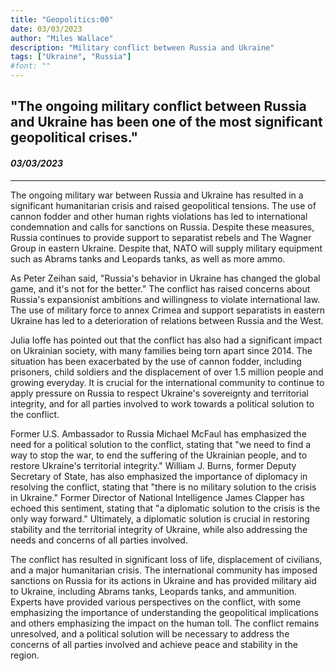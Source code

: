 ```yaml
---
title: "Geopolitics:00"
date: 03/03/2023
author: "Miles Wallace"
description: "Military conflict between Russia and Ukraine"
tags: ["Ukraine", "Russia"]
#font: ""
---
```

## "The ongoing military conflict between Russia and Ukraine has been one of the most significant geopolitical crises."
#### _03/03/2023_  
____
The ongoing military war between Russia and Ukraine has resulted in a significant humanitarian crisis and raised geopolitical tensions. The use of cannon fodder and other human rights violations has led to international condemnation and calls for sanctions on Russia. Despite these measures, Russia continues to provide support to separatist rebels and The Wagner Group in eastern Ukraine. Despite that, NATO will supply military equipment such as Abrams tanks and Leopards tanks, as well as more ammo.

As Peter Zeihan said, "Russia's behavior in Ukraine has changed the global game, and it's not for the better." The conflict has raised concerns about Russia's expansionist ambitions and willingness to violate international law. The use of military force to annex Crimea and support separatists in eastern Ukraine has led to a deterioration of relations between Russia and the West.

Julia Ioffe has pointed out that the conflict has also had a significant impact on Ukrainian society, with many families being torn apart since 2014. The situation has been exacerbated by the use of cannon fodder, including prisoners, child soldiers and the displacement of over 1.5 million people and growing everyday. It is crucial for the international community to continue to apply pressure on Russia to respect Ukraine's sovereignty and territorial integrity, and for all parties involved to work towards a political solution to the conflict.

Former U.S. Ambassador to Russia Michael McFaul has emphasized the need for a political solution to the conflict, stating that "we need to find a way to stop the war, to end the suffering of the Ukrainian people, and to restore Ukraine's territorial integrity." William J. Burns, former Deputy Secretary of State, has also emphasized the importance of diplomacy in resolving the conflict, stating that "there is no military solution to the crisis in Ukraine." Former Director of National Intelligence James Clapper has echoed this sentiment, stating that "a diplomatic solution to the crisis is the only way forward." Ultimately, a diplomatic solution is crucial in restoring stability and the territorial integrity of Ukraine, while also addressing the needs and concerns of all parties involved.

The conflict has resulted in significant loss of life, displacement of civilians, and a major humanitarian crisis. The international community has imposed sanctions on Russia for its actions in Ukraine and has provided military aid to Ukraine, including Abrams tanks, Leopards tanks, and ammunition. Experts have provided various perspectives on the conflict, with some emphasizing the importance of understanding the geopolitical implications and others emphasizing the impact on the human toll. The conflict remains unresolved, and a political solution will be necessary to address the concerns of all parties involved and achieve peace and stability in the region.